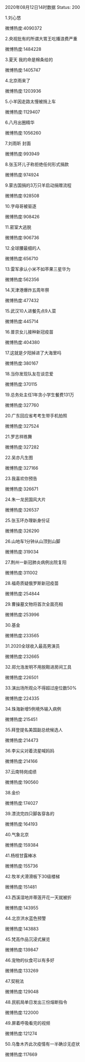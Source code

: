 2020年08月12日14时数据
Status: 200

1.刘心悠

微博热度:4090372

2.央视批有的所谓大胃王吃播浪费严重

微博热度:1484228

3.夏天 我的命是棉条给的

微博热度:1405747

4.北京雨来了

微博热度:1203936

5.小羊因走路太慢被捎上车

微博热度:1129407

6.八月出圈精华

微博热度:1056260

7.刘雨昕 封面

微博热度:993949

8.张玉环儿子称拒绝任何形式捐款

微博热度:974924

9.蒙古国捐的3万只羊启动捐赠流程

微博热度:928508

10.字母哥被驱逐

微博热度:908426

11.密室大逃脱

微博热度:906736

12.全球腰最细的人

微博热度:656710

13.雷军承认小米不如苹果三星华为

微博热度:562356

14.天津港爆炸五周年祭

微博热度:477432

15.武汉10人进餐先点9人菜

微博热度:445714

16.普京女儿接种新冠疫苗

微博热度:404380

17.这就是夕阳掉进了大海里吗

微博热度:380167

18.当你发现队友在谈恋爱

微博热度:370115

19.总务处主任1年贪小学生餐费131万

微博热度:327760

20.广东回应省考考生带手机拍照

微博热度:327524

21.罗志祥练舞

微博热度:327282

22.吴亦凡生图

微博热度:327166

23.我喜欢你预告

微博热度:326671

24.朱一龙民国风大片

微博热度:326537

25.张玉环办理新身份证

微博热度:326290

26.山地车1分钟从山顶到山脚

微博热度:319034

27.荆州一新冠肺炎病例出院复阳

微博热度:311002

28.福奇质疑俄罗斯新冠疫苗

微博热度:254844

29.曹操墓文物将首次全面亮相

微博热度:253996

30.基金

微博热度:233565

31.2020全球收入最高男演员

微博热度:232665

32.郑允浩发明不用脱鞋进房间工具

微博热度:226501

33.演出场所观众不得超过座位数50%

微博热度:224335

34.珠海新增5例境外输入病例

微博热度:215451

35.拜登提名美国副总统候选人

微博热度:214473

36.李尖尖对着流星喊妈妈

微博热度:214166

37.云南特岗成绩

微博热度:190560

38.金价

微博热度:174027

39.漂流完四只脚各穿各的

微博热度:164193

40.气象北京

微博热度:159384

41.杨枝甘露棒冰

微博热度:155736

42.牧羊犬滑滑板下30级楼梯

微博热度:151481

43.西溪湿地并蒂莲开花一天就被折

微博热度:143955

44.北京洪水蓝色预警

微博热度:143883

45.梵高作品沉浸式展览

微博热度:139847

46.宠物的伙食可以有多好

微博热度:133269

47.契税法

微博热度:129048

48.民航局单日发出三份熔断指令

微博热度:122000

49.屏着呼吸看完的视频

微博热度:121274

50.乌鲁木齐此次疫情有一半确诊无症状

微博热度:117669

